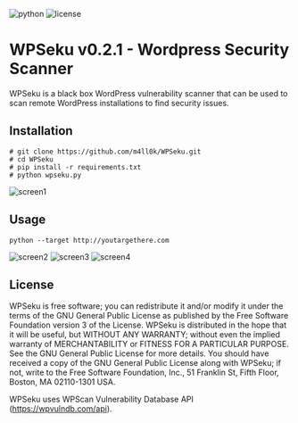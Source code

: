 ![python](https://img.shields.io/badge/python-2.7,%203.7-brightgreen.svg) ![license](https://img.shields.io/badge/license-GPL-brightgreen.svg)
# WPSeku v0.2.1 - Wordpress Security Scanner
WPSeku is a black box WordPress vulnerability scanner that can be used to scan remote WordPress installations to find security issues.

## Installation
```
# git clone https://github.com/m4ll0k/WPSeku.git
# cd WPSeku
# pip install -r requirements.txt
# python wpseku.py
```

![screen1](https://camo.githubusercontent.com/ae86d06707213143fb5b9ffafbf2b74a97c22308/687474703a2f2f692e696d6775722e636f6d2f6748526d73454d2e706e67)

## Usage
`python --target http://youtargethere.com`

![screen2](http://i.imgur.com/jSHWt0P.png)
![screen3](http://i.imgur.com/gGhmGdz.png)
![screen4](http://i.imgur.com/bBj8QdN.png)

## License
WPSeku is free software; you can redistribute it and/or modify it under the terms of the GNU General Public License as published by the Free Software Foundation version 3 of the License. WPSeku is distributed in the hope that it will be useful, but WITHOUT ANY WARRANTY; without even the implied warranty of MERCHANTABILITY or FITNESS FOR A PARTICULAR PURPOSE. See the GNU General Public License for more details. You should have received a copy of the GNU General Public License along with WPSeku; if not, write to the Free Software Foundation, Inc., 51 Franklin St, Fifth Floor, Boston, MA  02110-1301  USA.

WPSeku uses WPScan Vulnerability Database API (https://wpvulndb.com/api).
